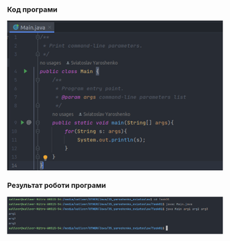 ### Код програми
![Image alt](https://github.com/sxlav/35_yaroshenko_sviatoslav/blob/main/Task01/1.png)
### Результат роботи програми
![Image alt](https://github.com/sxlav/35_yaroshenko_sviatoslav/blob/main/Task01/2.png)
